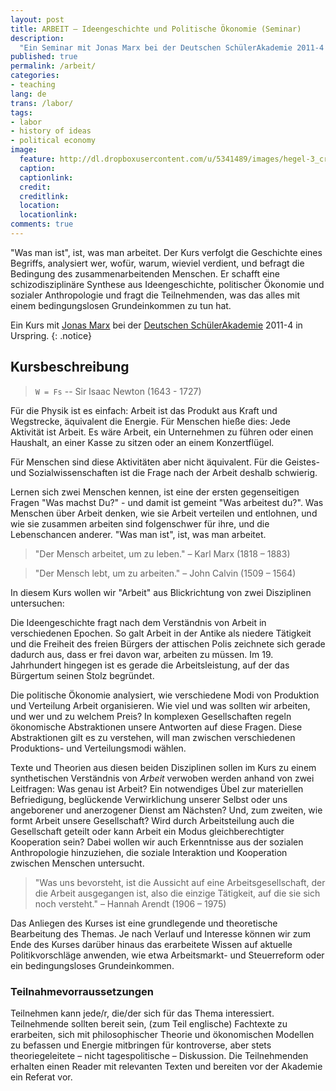 ```yaml
---
layout: post
title: ARBEIT – Ideengeschichte und Politische Ökonomie (Seminar)
description:
  "Ein Seminar mit Jonas Marx bei der Deutschen SchülerAkademie 2011-4 in Urspring."
published: true
permalink: /arbeit/
categories:
- teaching
lang: de
trans: /labor/
tags:
- labor
- history of ideas
- political economy
image:
  feature: http://dl.dropboxusercontent.com/u/5341489/images/hegel-3_crop.jpg
  caption:
  captionlink:
  credit:
  creditlink:
  location:
  locationlink:
comments: true
---
```


"Was man ist", ist, was man arbeitet.
Der Kurs verfolgt die Geschichte eines Begriffs, analysiert wer, wofür, warum, wieviel verdient, und befragt die Bedingung des zusammenarbeitenden Menschen.
Er schafft eine schizodisziplinäre Synthese aus Ideengeschichte, politischer Ökonomie und sozialer Anthropologie und fragt die Teilnehmenden, was das alles mit einem bedingungslosen Grundeinkommen zu tun hat.

<!--more-->

Ein Kurs mit [Jonas Marx](http://jonasmarx.net/) bei der [Deutschen SchülerAkademie](http://www.deutsche-schuelerakademie.de) 2011-4 in Urspring.
{: .notice}


## Kursbeschreibung

> ```W = Fs```
> -- Sir Isaac Newton (1643 - 1727)

Für die Physik ist es einfach:
Arbeit ist das Produkt aus Kraft und Wegstrecke, äquivalent die Energie. Für Menschen hieße dies:
Jede Aktivität ist Arbeit.
Es wäre Arbeit, ein Unternehmen zu führen oder einen Haushalt, an einer Kasse zu sitzen oder an einem Konzertflügel.

Für Menschen sind diese Aktivitäten aber nicht äquivalent.
Für die Geistes- und Sozialwissenschaften ist die Frage nach der Arbeit deshalb schwierig.

Lernen sich zwei Menschen kennen, ist eine der ersten gegenseitigen Fragen "Was machst Du?" - und damit ist gemeint "Was arbeitest du?".
Was Menschen über Arbeit denken, wie sie Arbeit verteilen und entlohnen, und wie sie zusammen arbeiten sind folgenschwer für ihre, und die Lebenschancen anderer.
"Was man ist", ist, was man arbeitet.

> "Der Mensch arbeitet, um zu leben."
> – Karl Marx (1818 – 1883)

> "Der Mensch lebt, um zu arbeiten."
> – John Calvin (1509 – 1564)

In diesem Kurs wollen wir "Arbeit" aus Blickrichtung von zwei Disziplinen untersuchen:

Die Ideengeschichte fragt nach dem Verständnis von Arbeit in verschiedenen Epochen.
So galt Arbeit in der Antike als niedere Tätigkeit und die Freiheit des freien Bürgers der attischen Polis zeichnete sich gerade dadurch aus, dass er frei davon war, arbeiten zu müssen.
Im 19. Jahrhundert hingegen ist es gerade die Arbeitsleistung, auf der das Bürgertum seinen Stolz begründet.

Die politische Ökonomie analysiert, wie verschiedene Modi von Produktion und Verteilung Arbeit organisieren.
Wie viel und was sollten wir arbeiten, und wer und zu welchem Preis?
In komplexen Gesellschaften regeln ökonomische Abstraktionen unsere Antworten auf diese Fragen.
Diese Abstraktionen gilt es zu verstehen, will man zwischen verschiedenen Produktions- und Verteilungsmodi wählen.

Texte und Theorien aus diesen beiden Disziplinen sollen im Kurs zu einem synthetischen Verständnis von *Arbeit* verwoben werden anhand von zwei Leitfragen:
Was genau ist Arbeit?
Ein notwendiges Übel zur materiellen Befriedigung, beglückende Verwirklichung unserer Selbst oder uns angeborener und anerzogener Dienst am Nächsten?
Und, zum zweiten, wie formt Arbeit unsere Gesellschaft?
Wird durch Arbeitsteilung auch die Gesellschaft geteilt oder kann Arbeit ein Modus gleichberechtigter Kooperation sein?
Dabei wollen wir auch Erkenntnisse aus der sozialen Anthropologie hinzuziehen, die soziale Interaktion und Kooperation zwischen Menschen untersucht.

> "Was uns bevorsteht, ist die Aussicht auf eine Arbeitsgesellschaft, der die Arbeit ausgegangen ist, also die einzige Tätigkeit, auf die sie sich noch versteht."
> – Hannah Arendt (1906 – 1975)

Das Anliegen des Kurses ist eine grundlegende und theoretische Bearbeitung des Themas.
Je nach Verlauf und Interesse können wir zum Ende des Kurses darüber hinaus das erarbeitete Wissen auf aktuelle Politikvorschläge anwenden, wie etwa Arbeitsmarkt- und Steuerreform oder ein bedingungsloses Grundeinkommen.


### Teilnahmevorraussetzungen

Teilnehmen kann jede/r, die/der sich für das Thema interessiert.
Teilnehmende sollten bereit sein, (zum Teil englische) Fachtexte zu erarbeiten, sich mit philosophischer Theorie und ökonomischen Modellen zu befassen und Energie mitbringen für kontroverse, aber stets theoriegeleitete – nicht tagespolitische – Diskussion.
Die Teilnehmenden erhalten einen Reader mit relevanten Texten und bereiten vor der Akademie ein Referat vor.